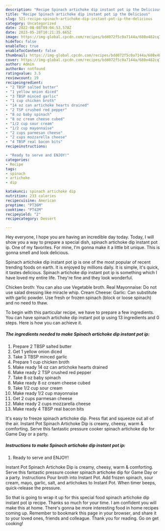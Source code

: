 ```yaml
---
description: "Recipe Spinach artichoke dip instant pot ip the Delicious"
title: "Recipe Spinach artichoke dip instant pot ip the Delicious"
slug: 521-recipe-spinach-artichoke-dip-instant-pot-ip-the-delicious
category: Uncategorized
date: 2022-08-08T09:04:53.578Z
date: 2023-05-28T10:21:35.665Z
image: https://img-global.cpcdn.com/recipes/bdd072f5c0a7144a/680x482cq70/spinach-artichoke-dip-instant-pot-ip-recipe-main-photo.jpg
hideToc: false
enableToc: true
enableTocContent: false
thumbnail: https://img-global.cpcdn.com/recipes/bdd072f5c0a7144a/680x482cq70/spinach-artichoke-dip-instant-pot-ip-recipe-main-photo.jpg
cover: https://img-global.cpcdn.com/recipes/bdd072f5c0a7144a/680x482cq70/spinach-artichoke-dip-instant-pot-ip-recipe-main-photo.jpg
author: Admin
authorAv: notfound
ratingvalue: 3.5
reviewcount: 19
recipeingredient:
- "2 TBSP salted butter"
- "1 yellow onion diced"
- "3 TBSP minced garlic"
- "1 cup chicken broth"
- "14 oz can artichoke hearts drained"
- "2 TSP crushed red pepper"
- "8 oz baby spinach"
- "8 oz cream cheese cubed"
- "1/2 cup sour cream"
- "1/2 cup mayonnaise"
- "2 cups parmesan cheese"
- "2 cups mozzarella cheese"
- "4 TBSP real bacon bits"
recipeinstructions:

- "Ready to serve and ENJOY!"
categories:
- Recipe
tags:
- spinach
- artichoke
- dip

katakunci: spinach artichoke dip 
nutrition: 233 calories
recipecuisine: American
preptime: "PT36M"
cooktime: "PT42M"
recipeyield: "2"
recipecategory: Dessert

---
```



Hey everyone, I hope you are having an incredible day today. Today, I will show you a way to prepare a special dish, spinach artichoke dip instant pot ip. One of my favorites. For mine, I'm gonna make it a little bit unique. This is gonna smell and look delicious.

Spinach artichoke dip instant pot ip is one of the most popular of recent trending foods on earth. It is enjoyed by millions daily. It is simple, it's quick, it tastes delicious. Spinach artichoke dip instant pot ip is something which I have loved my entire life. They're fine and they look wonderful.

Chicken broth: You can also use Vegetable broth. Real Mayonnaise: Do not use salad dressing like miracle whip. Cream Cheese: Garlic: Can substitute with garlic powder. Use fresh or frozen spinach (block or loose spinach) and no need to thaw.


To begin with this particular recipe, we have to prepare a few ingredients. You can have spinach artichoke dip instant pot ip using 13 ingredients and 0 steps. Here is how you can achieve it.

<!--inarticleads1-->

##### The ingredients needed to make Spinach artichoke dip instant pot ip:

1. Prepare 2 TBSP salted butter
1. Get 1 yellow onion diced
1. Take 3 TBSP minced garlic
1. Prepare 1 cup chicken broth
1. Make ready 14 oz can artichoke hearts drained
1. Make ready 2 TSP crushed red pepper
1. Take 8 oz baby spinach
1. Make ready 8 oz cream cheese cubed
1. Take 1/2 cup sour cream
1. Make ready 1/2 cup mayonnaise
1. Get 2 cups parmesan cheese
1. Make ready 2 cups mozzarella cheese
1. Make ready 4 TBSP real bacon bits


It&#39;s easy to freeze spinach artichoke dip. Press flat and squeeze out all of the air. Instant Pot Spinach Artichoke Dip is creamy, cheesy, warm &amp; comforting. Serve this fantastic pressure cooker spinach artichoke dip for Game Day or a party. 

<!--inarticleads2-->

##### Instructions to make Spinach artichoke dip instant pot ip:


1. Ready to serve and ENJOY!

Instant Pot Spinach Artichoke Dip is creamy, cheesy, warm &amp; comforting. Serve this fantastic pressure cooker spinach artichoke dip for Game Day or a party. Instructions Pour broth into Instant Pot. Add frozen spinach, sour cream, mayo, garlic, salt, and artichokes to Instant Pot. When timer beeps, quick-release the pressure. 

So that is going to wrap it up for this special food spinach artichoke dip instant pot ip recipe. Thanks so much for your time. I am confident you will make this at home. There's gonna be more interesting food in home recipes coming up. Remember to bookmark this page in your browser, and share it to your loved ones, friends and colleague. Thank you for reading. Go on get cooking!
